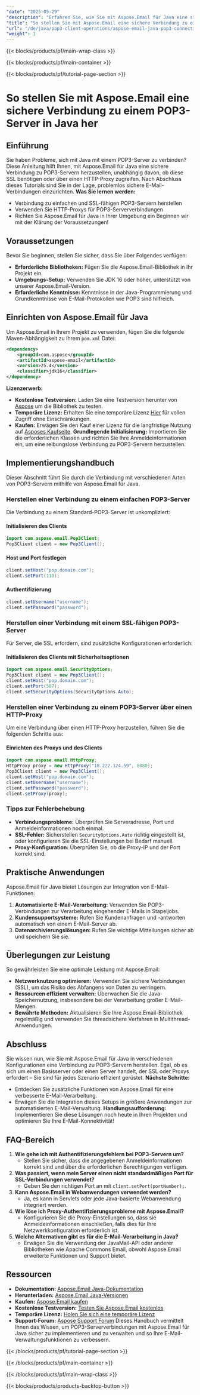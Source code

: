 ```yaml
---
"date": "2025-05-29"
"description": "Erfahren Sie, wie Sie mit Aspose.Email für Java eine sichere Verbindung zu POP3-Servern herstellen – mit SSL- und HTTP-Proxy-Unterstützung. Ideal für E-Mail-Automatisierung und -Verwaltung."
"title": "So stellen Sie mit Aspose.Email eine sichere Verbindung zu einem POP3-Server in Java her"
"url": "/de/java/pop3-client-operations/aspose-email-java-pop3-connection/"
"weight": 1
---
```


{{< blocks/products/pf/main-wrap-class >}}

{{< blocks/products/pf/main-container >}}

{{< blocks/products/pf/tutorial-page-section >}}
# So stellen Sie mit Aspose.Email eine sichere Verbindung zu einem POP3-Server in Java her
## Einführung
Sie haben Probleme, sich mit Java mit einem POP3-Server zu verbinden? Diese Anleitung hilft Ihnen, mit Aspose.Email für Java eine sichere Verbindung zu POP3-Servern herzustellen, unabhängig davon, ob diese SSL benötigen oder über einen HTTP-Proxy zugreifen. Nach Abschluss dieses Tutorials sind Sie in der Lage, problemlos sichere E-Mail-Verbindungen einzurichten.
**Was Sie lernen werden:**
- Verbindung zu einfachen und SSL-fähigen POP3-Servern herstellen
- Verwenden Sie HTTP-Proxys für POP3-Serververbindungen
- Richten Sie Aspose.Email für Java in Ihrer Umgebung ein
Beginnen wir mit der Klärung der Voraussetzungen!
## Voraussetzungen
Bevor Sie beginnen, stellen Sie sicher, dass Sie über Folgendes verfügen:
- **Erforderliche Bibliotheken:** Fügen Sie die Aspose.Email-Bibliothek in Ihr Projekt ein.
- **Umgebungs-Setup:** Verwenden Sie JDK 16 oder höher, unterstützt von unserer Aspose.Email-Version.
- **Erforderliche Kenntnisse:** Kenntnisse in der Java-Programmierung und Grundkenntnisse von E-Mail-Protokollen wie POP3 sind hilfreich.
## Einrichten von Aspose.Email für Java
Um Aspose.Email in Ihrem Projekt zu verwenden, fügen Sie die folgende Maven-Abhängigkeit zu Ihrem `pom.xml` Datei:
```xml
<dependency>
    <groupId>com.aspose</groupId>
    <artifactId>aspose-email</artifactId>
    <version>25.4</version>
    <classifier>jdk16</classifier>
</dependency>
```
**Lizenzerwerb:**
- **Kostenlose Testversion:** Laden Sie eine Testversion herunter von [Aspose](https://releases.aspose.com/email/java/) um die Bibliothek zu testen.
- **Temporäre Lizenz:** Erhalten Sie eine temporäre Lizenz [Hier](https://purchase.aspose.com/temporary-license/) für vollen Zugriff ohne Einschränkungen.
- **Kaufen:** Erwägen Sie den Kauf einer Lizenz für die langfristige Nutzung auf [Asposes Kaufseite](https://purchase.aspose.com/buy).
**Grundlegende Initialisierung:**
Importieren Sie die erforderlichen Klassen und richten Sie Ihre Anmeldeinformationen ein, um eine reibungslose Verbindung zu POP3-Servern herzustellen.
## Implementierungshandbuch
Dieser Abschnitt führt Sie durch die Verbindung mit verschiedenen Arten von POP3-Servern mithilfe von Aspose.Email für Java.
### Herstellen einer Verbindung zu einem einfachen POP3-Server
Die Verbindung zu einem Standard-POP3-Server ist unkompliziert:
#### Initialisieren des Clients
```java
import com.aspose.email.Pop3Client;
Pop3Client client = new Pop3Client();
```
#### Host und Port festlegen
```java
client.setHost("pop.domain.com");
client.setPort(110);
```
#### Authentifizierung
```java
client.setUsername("username");
client.setPassword("password");
```
### Herstellen einer Verbindung mit einem SSL-fähigen POP3-Server
Für Server, die SSL erfordern, sind zusätzliche Konfigurationen erforderlich:
#### Initialisieren des Clients mit Sicherheitsoptionen
```java
import com.aspose.email.SecurityOptions;
Pop3Client client = new Pop3Client();
client.setHost("pop.domain.com");
client.setPort(587);
client.setSecurityOptions(SecurityOptions.Auto);
```
### Herstellen einer Verbindung zu einem POP3-Server über einen HTTP-Proxy
Um eine Verbindung über einen HTTP-Proxy herzustellen, führen Sie die folgenden Schritte aus:
#### Einrichten des Proxys und des Clients
```java
import com.aspose.email.HttpProxy;
HttpProxy proxy = new HttpProxy("18.222.124.59", 8080);
Pop3Client client = new Pop3Client();
client.setHost("pop.domain.com");
client.setUsername("username");
client.setPassword("password");
client.setProxy(proxy);
```
### Tipps zur Fehlerbehebung
- **Verbindungsprobleme:** Überprüfen Sie Serveradresse, Port und Anmeldeinformationen noch einmal.
- **SSL-Fehler:** Sicherstellen `SecurityOptions.Auto` richtig eingestellt ist, oder konfigurieren Sie die SSL-Einstellungen bei Bedarf manuell.
- **Proxy-Konfiguration:** Überprüfen Sie, ob die Proxy-IP und der Port korrekt sind.
## Praktische Anwendungen
Aspose.Email für Java bietet Lösungen zur Integration von E-Mail-Funktionen:
1. **Automatisierte E-Mail-Verarbeitung:** Verwenden Sie POP3-Verbindungen zur Verarbeitung eingehender E-Mails in Stapeljobs.
2. **Kundensupportsysteme:** Rufen Sie Kundenanfragen und -antworten automatisch von einem E-Mail-Server ab.
3. **Datenarchivierungslösungen:** Rufen Sie wichtige Mitteilungen sicher ab und speichern Sie sie.
## Überlegungen zur Leistung
So gewährleisten Sie eine optimale Leistung mit Aspose.Email:
- **Netzwerknutzung optimieren:** Verwenden Sie sichere Verbindungen (SSL), um das Risiko des Abfangens von Daten zu verringern.
- **Ressourcen effizient verwalten:** Überwachen Sie die Java-Speichernutzung, insbesondere bei der Verarbeitung großer E-Mail-Mengen.
- **Bewährte Methoden:** Aktualisieren Sie Ihre Aspose.Email-Bibliothek regelmäßig und verwenden Sie threadsichere Verfahren in Multithread-Anwendungen.
## Abschluss
Sie wissen nun, wie Sie mit Aspose.Email für Java in verschiedenen Konfigurationen eine Verbindung zu POP3-Servern herstellen. Egal, ob es sich um einen Basisserver oder einen Server handelt, der SSL oder Proxys erfordert – Sie sind für jedes Szenario effizient gerüstet.
**Nächste Schritte:**
- Entdecken Sie zusätzliche Funktionen von Aspose.Email für eine verbesserte E-Mail-Verarbeitung.
- Erwägen Sie die Integration dieses Setups in größere Anwendungen zur automatisierten E-Mail-Verwaltung.
**Handlungsaufforderung:** Implementieren Sie diese Lösungen noch heute in Ihren Projekten und optimieren Sie Ihre E-Mail-Konnektivität!
## FAQ-Bereich
1. **Wie gehe ich mit Authentifizierungsfehlern bei POP3-Servern um?**
   - Stellen Sie sicher, dass die angegebenen Anmeldeinformationen korrekt sind und über die erforderlichen Berechtigungen verfügen.
2. **Was passiert, wenn mein Server einen nicht standardmäßigen Port für SSL-Verbindungen verwendet?**
   - Geben Sie den richtigen Port an mit `client.setPort(portNumber);`.
3. **Kann Aspose.Email in Webanwendungen verwendet werden?**
   - Ja, es kann in Servlets oder jede Java-basierte Webanwendung integriert werden.
4. **Wie löse ich Proxy-Authentifizierungsprobleme mit Aspose.Email?**
   - Konfigurieren Sie die Proxy-Einstellungen so, dass sie Anmeldeinformationen einschließen, falls dies für Ihre Netzwerkkonfiguration erforderlich ist.
5. **Welche Alternativen gibt es für die E-Mail-Verarbeitung in Java?**
   - Erwägen Sie die Verwendung der JavaMail-API oder anderer Bibliotheken wie Apache Commons Email, obwohl Aspose.Email erweiterte Funktionen und Support bietet.
## Ressourcen
- **Dokumentation:** [Aspose.Email Java-Dokumentation](https://reference.aspose.com/email/java/)
- **Herunterladen:** [Aspose.Email Java-Versionen](https://releases.aspose.com/email/java/)
- **Kaufen:** [Aspose.Email kaufen](https://purchase.aspose.com/buy)
- **Kostenlose Testversion:** [Testen Sie Aspose.Email kostenlos](https://releases.aspose.com/email/java/)
- **Temporäre Lizenz:** [Holen Sie sich eine temporäre Lizenz](https://purchase.aspose.com/temporary-license/)
- **Support-Forum:** [Aspose Support Forum](https://forum.aspose.com/c/email/10)
Dieses Handbuch vermittelt Ihnen das Wissen, um POP3-Serververbindungen mit Aspose.Email für Java sicher zu implementieren und zu verwalten und so Ihre E-Mail-Verwaltungsfunktionen zu verbessern.

{{< /blocks/products/pf/tutorial-page-section >}}

{{< /blocks/products/pf/main-container >}}

{{< /blocks/products/pf/main-wrap-class >}}

{{< blocks/products/products-backtop-button >}}